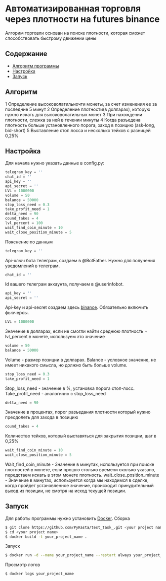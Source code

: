 # Автоматизированная торговля через плотности на futures binance
Алгорим торговли основан на поиске плотности, которая сможет способствовать быстрому движении цены

## Содержание
- [Алгоритм программы](#алгоритм)
- [Настройка](#настройка)
- [Запуск](#запуск)

## Алгоритм
1 Определение высоковолатильночти монеты, за счет изменения ее за последние 5 минут
2 Определение плотности(в долларах), которую нужно искать для высоковолатильных монет
3 При нахождении плотности, слежка за ней в течении минуты
4 Когда разъедена плотность больше установленного порога, заход в позицию (ask-long, bid-short)
5 Выставление стоп лосса и несколько тейков с разницей 0,25%

## Настройка
Для начала нужно указать данные в config.py:
```python
telegram_key = ''
chat_id = ''
api_key = ''
api_secret = ''
LVL = 1000000
volume = 50
balance = 50000
stop_loss_need = 0.3
take_profit_need = 1
delta_need = 90
cound_takes = 4
lvl_percent = 100
wait_find_coin_minute = 10
wait_close_position_minute = 5
```
Пояснение по данным
```python
telegram_key = ''
```
Api-ключ бота телеграм, создаем в @BotFather. Нужно для получения уведомлений в телеграм.
```python
chat_id = ''
```
Id вашего телеграм аккаунта, получаем в @userinfobot.
```python
api_key = ''
api_secret = ''
```
Api-key и api-secret создаем здесь [binance](https://www.binance.com/ru/my/settings/api-management).
Обязательно включить фьючерсы.
```python
LVL = 1000000
```
Значение в долларах, если не смогли найти среднюю плотность + lvl_percent в монете, используем это значение
```python
volume = 50
balance = 50000
```
Volume - размер позиции в долларах. Balance - условное значение, не имеет никакого смысла, но должно быть больше volume.
```python
stop_loss_need = 0.3
take_profit_need = 1
```
Stop_loss_need - значение в %, установка порога стоп-лосс. Take_profit_need - аналогично с stop_loss_need
```python
delta_need = 90
```
Значение в процентах, порог разъедания плотности который нужно преодолеть для захода в позицию
```python
cound_takes = 4
```
Количество тейков, который выставяться для закрытия позиции, шаг в 0,25%
```python
wait_find_coin_minute = 10
wait_close_position_minute = 5
```
Wait_find_coin_minute - Значение в минутах, используется при поиске плотностей в монете, если прошло столько времени сколько указано, передстаем искать в этом монете плотность.
wait_close_position_minute - Значение в минутах, используется когда мы находимся в сделке, когда пройдет установленное значение, происходит принудительный выход из позиции, не смотря на исход текущей позиции.

## Запуск
Для работы программы нужно установить [Docker](https://www.docker.com/products/docker-desktop/).
Сборка
```bash
$ git clone https://github.com/PyRasta/test_task_.git <your project name>
$ cd <your project name>
$ docker build -t your_project_name .
```
Запуск
```bash
$ docker run -d --name your_project_name --restart always your_project_name
```
Просмотр логов
```bash
$ docker logs your_project_name
```